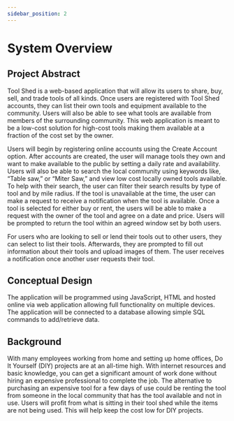 ```yaml
---
sidebar_position: 2
---
```


# System Overview
## Project Abstract 

Tool Shed is a web-based application that will allow its users to share, buy, sell, and trade tools of all kinds. Once users are registered with Tool Shed accounts, they can list their own tools and equipment available to the community. Users will also be able to see what tools are available from members of the surrounding community. This web application is meant to be a low-cost solution for high-cost tools making them available at a fraction of the cost set by the owner. 

Users will begin by registering online accounts using the Create Account option. After accounts are created, the user will manage tools they own and want to make available to the public by setting a daily rate and availability. Users will also be able to search the local community using keywords like, “Table saw,” or “Miter Saw,” and view low cost locally owned tools available. To help with their search, the user can filter their search results by type of tool and by mile radius. If the tool is unavailable at the time, the user can make a request to receive a notification when the tool is available. Once a tool is selected for either buy or rent, the users will be able to make a request with the owner of the tool and agree on a date and price. Users will be prompted to return the tool within an agreed window set by both users. 

For users who are looking to sell or lend their tools out to other users, they can select to list their tools. Afterwards, they are prompted to fill out information about their tools and upload images of them. The user receives a notification once another user requests their tool. 

 

## Conceptual Design 

The application will be programmed using JavaScript, HTML and hosted online via web application allowing full functionality on multiple devices. The application will be connected to a database allowing simple SQL commands to add/retrieve data. 

## Background 

With many employees working from home and setting up home offices, Do It Yourself (DIY) projects are at an all-time high. With internet resources and basic knowledge, you can get a significant amount of work done without hiring an expensive professional to complete the job. The alternative to purchasing an expensive tool for a few days of use could be renting the tool from someone in the local community that has the tool available and not in use. Users will profit from what is sitting in their tool shed while the items are not being used. This will help keep the cost low for DIY projects. 
